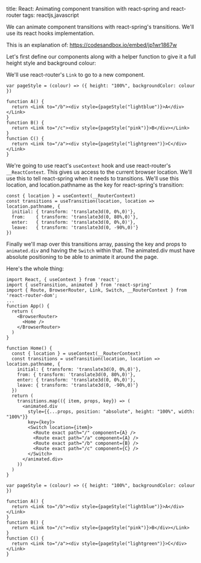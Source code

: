 title: React: Animating component transition with react-spring and react-router
tags: reactjs,javascript

We can animate component transitions with react-spring's transitions. We'll use its react hooks implementation.

This is an explanation of: https://codesandbox.io/embed/jp1wr1867w

Let's first define our components along with a helper function to give it a full height style and background colour:

We'll use react-router's `Link` to go to a new component.

```
var pageStyle = (colour) => ({ height: "100%", backgroundColor: colour })

function A() {
  return <Link to="/b"><div style={pageStyle("lightblue")}>A</div></Link>
}
function B() {
  return <Link to="/c"><div style={pageStyle("pink")}>B</div></Link>
}
function C() {
  return <Link to="/a"><div style={pageStyle("lightgreen")}>C</div></Link>
}
```

We're going to use react's `useContext` hook and use react-router's `__ReactContext`. This gives us access to the current browser location. We'll use this to tell react-spring when it needs to transitions. We'll use this location, and location.pathname as the key for react-spring's transition:

```
const { location } = useContext(__RouterContext)
const transitions = useTransition(location, location => location.pathname, {
  initial: { transform: 'translate3d(0, 0%,0)'},
  from:    { transform: 'translate3d(0, 80%,0)'},
  enter:   { transform: 'translate3d(0, 0%,0)'},
  leave:   { transform: 'translate3d(0, -90%,0)'}
})
```

Finally we'll map over this transitions array, passing the key and props to `animated.div` and having the `Switch` within that. The animated.div must have absolute positioning to be able to animate it around the page.

Here's the whole thing:

```
import React, { useContext } from 'react';
import { useTransition, animated } from 'react-spring'
import { Route, BrowserRouter, Link, Switch, __RouterContext } from 'react-router-dom';
...
function App() {
  return (
    <BrowserRouter>
      <Home />
    </BrowserRouter>
  )
}

function Home() {
  const { location } = useContext(__RouterContext)
  const transitions = useTransition(location, location => location.pathname, {
    initial: { transform: 'translate3d(0, 0%,0)'},
    from: { transform: 'translate3d(0, 80%,0)'},
    enter: { transform: 'translate3d(0, 0%,0)'},
    leave: { transform: 'translate3d(0, -90%,0)'}
  })
  return (
    transitions.map(({ item, props, key}) => (
      <animated.div 
        style={{...props, position: "absolute", height: "100%", width: "100%"}} 
        key={key}>
        <Switch location={item}>
          <Route exact path="/" component={A} />
          <Route exact path="/a" component={A} />
          <Route exact path="/b" component={B} />
          <Route exact path="/c" component={C} />
        </Switch>
      </animated.div>
    ))
  )
}

var pageStyle = (colour) => ({ height: "100%", backgroundColor: colour })

function A() {
  return <Link to="/b"><div style={pageStyle("lightblue")}>A</div></Link>
}
function B() {
  return <Link to="/c"><div style={pageStyle("pink")}>B</div></Link>
}
function C() {
  return <Link to="/a"><div style={pageStyle("lightgreen")}>C</div></Link>
}
```
